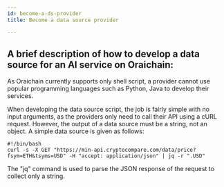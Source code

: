 ```yaml
---
id: become-a-ds-provider
title: Become a data source provider

---
```


## A brief description of how to develop a data source for an AI service on Oraichain:

 As Oraichain currently supports only shell script, a provider cannot use popular programming languages such as Python, Java to develop their services.

When developing the data source script, the job is fairly simple with no input arguments, as the providers only need to call their API using a cURL request. However, the output of a data source must be a string, not an object. A simple data source is given as follows:

```
#!/bin/bash
curl -s -X GET "https://min-api.cryptocompare.com/data/price?fsym=ETH&tsyms=USD" -H "accept: application/json" | jq -r ".USD"
```

The "jq" command is used to parse the JSON response of the request to collect only a string.